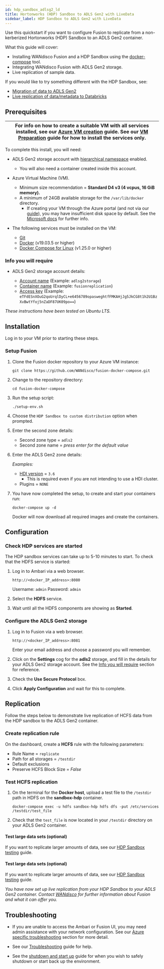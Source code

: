 ```yaml
---
id: hdp_sandbox_adlsg2_ld
title: Hortonworks (HDP) Sandbox to ADLS Gen2 with LiveData
sidebar_label: HDP Sandbox to ADLS Gen2 with LiveData
---
```


Use this quickstart if you want to configure Fusion to replicate from a non-kerberized Hortonworks (HDP) Sandbox to an ADLS Gen2 container.

What this guide will cover:

- Installing WANdisco Fusion and a HDP Sandbox using the [docker-compose](https://docs.docker.com/compose/) tool.
- Integrating WANdisco Fusion with ADLS Gen2 storage.
- Live replication of sample data.

If you would like to try something different with the HDP Sandbox, see:

* [Migration of data to ADLS Gen2](./hdp_sandbox-adlsg2_lm.md)
* [Live replication of data/metadata to Databricks](./hdp_sandbox_lhv_client-adlsg2_lan.md)

## Prerequisites

|For info on how to create a suitable VM with all services installed, see our [Azure VM creation](../preparation/azure_vm_creation.md) guide. See our [VM Preparation](../preparation/vm_prep.md) guide for how to install the services only.|
|---|

To complete this install, you will need:

* ADLS Gen2 storage account with [hierarchical namespace](https://docs.microsoft.com/en-us/azure/storage/blobs/data-lake-storage-namespace) enabled.
  * You will also need a container created inside this account.
* Azure Virtual Machine (VM).
  * Minimum size recommendation = **Standard D4 v3 (4 vcpus, 16 GiB memory).**
  * A minimum of 24GB available storage for the `/var/lib/docker` directory.
    * If creating your VM through the Azure portal (and not via our [guide](../preparation/azure_vm_creation.md)), you may have insufficient disk space by default. See the [Microsoft docs](https://docs.microsoft.com/en-us/azure/virtual-machines/windows/expand-os-disk) for further info.

* The following services must be installed on the VM:
  * [Git](https://git-scm.com/book/en/v2/Getting-Started-Installing-Git)
  * [Docker](https://docs.docker.com/install/) (v19.03.5 or higher)
  * [Docker Compose for Linux](https://docs.docker.com/compose/install/#install-compose) (v1.25.0 or higher)

### Info you will require

* ADLS Gen2 storage account details:

  * [Account name](https://docs.microsoft.com/en-us/azure/storage/common/storage-account-create?tabs=azure-portal#create-a-storage-account) (Example: `adlsg2storage`)
  * [Container name](https://docs.microsoft.com/en-us/azure/storage/blobs/storage-quickstart-blobs-portal#create-a-container) (Example: `fusionreplication`)
  * [Access key](https://docs.microsoft.com/en-us/azure/storage/common/storage-account-keys-manage#view-access-keys-and-connection-string) (Example: `eTFdESnXOuG2qoUrqlDyCL+e6456789opasweghtfFMKAHjJg5JkCG8t1h2U1BzXvBwtYfoj5nZaDF87UK09po==`)

_These instructions have been tested on Ubuntu LTS._

## Installation

Log in to your VM prior to starting these steps.

### Setup Fusion

1. Clone the Fusion docker repository to your Azure VM instance:

   `git clone https://github.com/WANdisco/fusion-docker-compose.git`

1. Change to the repository directory:

   `cd fusion-docker-compose`

1. Run the setup script:

   `./setup-env.sh`

1. Choose the `HDP Sandbox to custom distribution` option when prompted.

1. Enter the second zone details:

   * Second zone type = `adls2`
   * Second zone name = _press enter for the default value_

1. Enter the ADLS Gen2 zone details:

   _Examples:_

   * [HDI version](https://docs.microsoft.com/en-us/azure/hdinsight/hdinsight-component-versioning) = `3.6`
     * This is required even if you are not intending to use a HDI cluster.
   * Plugins = `NONE`

1. You have now completed the setup, to create and start your containers run:

   `docker-compose up -d`

   Docker will now download all required images and create the containers.

## Configuration

### Check HDP services are started

The HDP sandbox services can take up to 5-10 minutes to start. To check that the HDFS service is started:

1. Log in to Ambari via a web browser.

   `http://<docker_IP_address>:8080`

   Username: `admin`
   Password: `admin`

1. Select the **HDFS** service.

1. Wait until all the HDFS components are showing as **Started**.

### Configure the ADLS Gen2 storage

1. Log in to Fusion via a web browser.

   `http://<docker_IP_address>:8081`

   Enter your email address and choose a password you will remember.

1. Click on the **Settings** cog for the **adls2** storage, and fill in the details for your ADLS Gen2 storage account. See the [Info you will require](#info-you-will-require) section for reference.

1. Check the **Use Secure Protocol** box.

1. Click **Apply Configuration** and wait for this to complete.

## Replication

Follow the steps below to demonstrate live replication of HCFS data from the HDP sandbox to the ADLS Gen2 container.

### Create replication rule

On the dashboard, create a **HCFS** rule with the following parameters:

* Rule Name = `replicate`
* Path for all storages = `/testdir`
* Default exclusions
* Preserve HCFS Block Size = *False*

### Test HCFS replication

1. On the terminal for the **Docker host**, upload a test file to the `/testdir` path in HDFS on the **sandbox-hdp** container.

   `docker-compose exec -u hdfs sandbox-hdp hdfs dfs -put /etc/services /testdir/test_file`

1. Check that the `test_file` is now located in your `/testdir` directory on your ADLS Gen2 container.

#### Test large data sets (optional)

If you want to replicate larger amounts of data, see our [HDP Sandbox testing](../testing/test_hdp_sandbox.md) guide.

#### Test large data sets (optional)

If you want to replicate larger amounts of data, see our [HDP Sandbox testing](../testing/test_hdp_sandbox.md) guide.

_You have now set up live replication from your HDP Sandbox to your ADLS Gen2 container. Contact [WANdisco](https://wandisco.com/contact) for further information about Fusion and what it can offer you._

## Troubleshooting

* If you are unable to access the Ambari or Fusion UI, you may need admin assistance with your network configuration. See our [Azure specific troubleshooting](../troubleshooting/general_troubleshooting.md#unable-to-access-ambari-cloudera-or-fusion-ui-on-vm) section for more detail.

* See our [Troubleshooting](../troubleshooting/general_troubleshooting.md) guide for help.

* See the [shutdown and start up](../operation/hdp_sandbox_fusion_stop_start.md) guide for when you wish to safely shutdown or start back up the environment.

